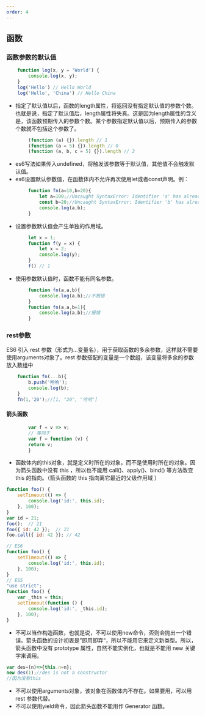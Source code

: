 ```yaml
---
order: 4
---
```

## 函数

### 函数参数的默认值
```javascript
    function log(x, y = 'World') {
        console.log(x, y);
    }
    log('Hello') // Hello World
    log('Hello', 'China') // Hello China
```
+ 指定了默认值以后，函数的length属性，将返回没有指定默认值的参数个数。也就是说，指定了默认值后，length属性将失真。这是因为length属性的含义是，该函数预期传入的参数个数。某个参数指定默认值以后，预期传入的参数个数就不包括这个参数了。
```javascript
        (function (a) {}).length // 1
        (function (a = 5) {}).length // 0
        (function (a, b, c = 5) {}).length // 2
```
+ es6写法如果传入undefined，将触发该参数等于默认值，其他值不会触发默认值。
+ es6设置默认参数值，在函数体内不允许再次使用let或者const声明。例：
```javascript
        function fn(a=10,b=20){
            let a=100;//Uncaught SyntaxError: Identifier 'a' has already been declared
            const b=20;//Uncaught SyntaxError: Identifier 'b' has already been declared
            console.log(a,b);
        }
```
+ 设置参数默认值会产生单独的作用域。  
```javascript
        let x = 1;
        function f(y = x) {
            let x = 2;
            console.log(y);
        }
        f() // 1
```
+ 使用参数默认值时，函数不能有同名参数。  
```javascript
        function fn(a,a,b){
            console.log(a,b);//不报错
        }
        function fn(a,a,b=1){
            console.log(a,b);//报错
        }
```
### rest参数
ES6 引入 rest 参数（形式为...变量名），用于获取函数的多余参数，这样就不需要使用arguments对象了。rest 参数搭配的变量是一个数组，该变量将多余的参数放入数组中 
```javascript
    function fn(...b){
        b.push('哈哈');
        console.log(b);
    }
    fn(1,'20');//[1, "20", "哈哈"]
```
#### 箭头函数
```javascript
        var f = v => v;
        // 等同于
        var f = function (v) {
        return v;
        }
```
+ 函数体内的this对象，就是定义时所在的对象，而不是使用时所在的对象。因为箭头函数中没有 this ，所以也不能用 call()、apply()、bind() 等方法改变 this 的指向。（箭头函数的 this 指向离它最近的父级作用域 ）
```javascript
function foo() {
    setTimeout(() => {
        console.log('id:', this.id);
    }, 100);
}
var id = 21;
foo();  // 21
foo({ id: 42 });  // 21
foo.call({ id: 42 }); // 42   

// ES6
function foo() {
    setTimeout(() => {
        console.log('id:', this.id);
    }, 100);
}
// ES5
"use strict";
function foo() {
    var _this = this;
    setTimeout(function () {
        console.log('id:', _this.id);
    }, 100);
}
```
+ 不可以当作构造函数，也就是说，不可以使用new命令，否则会抛出一个错误。箭头函数的设计初衷是”即用即弃“，所以不能用它来定义新类型。所以，箭头函数中没有 prototype 属性，自然不能实例化，也就是不能用 new 关键字来调用。
```javascript
var des=(n)=>{this.n=n};
new des(1);//des is not a constructor
//因为没有this
```
+ 不可以使用arguments对象，该对象在函数体内不存在。如果要用，可以用 rest 参数代替。
+ 不可以使用yield命令，因此箭头函数不能用作 Generator 函数。